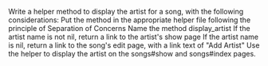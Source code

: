 <!-- Write the code to get (artist_name) and set (artist_name=) the Artist associated with a given Song model. -->
Write a helper method to display the artist for a song, with the following considerations:
  Put the method in the appropriate helper file following the principle of Separation of Concerns
  Name the method display_artist
  If the artist name is not nil, return a link to the artist's show page
  If the artist name is nil, return a link to the song's edit page, with a link text of "Add Artist"
Use the helper to display the artist on the songs#show and songs#index pages.
